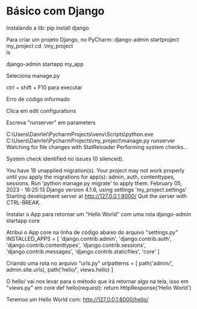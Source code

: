 <h1>Básico com Django</h1>
<p>Instalando a lib:
pip install django

Para criar um projeto Django, no PyCharm:
django-admin startproject my_project
cd .\my_project\
ls

django-admin startapp my_app

Seleciona manage.py

ctrl + shift + F10 para executar

Erro de código informado

Clica em edit configurations

Escreva "runserver" em parameters

C:\Users\Danrlei\PycharmProjects\venv\Scripts\python.exe C:\Users\Danrlei\PycharmProjects\my_project\manage.py runserver 
Watching for file changes with StatReloader
Performing system checks...

System check identified no issues (0 silenced).

You have 18 unapplied migration(s). Your project may not work properly until you apply the migrations for app(s): admin, auth, contenttypes, sessions.
Run 'python manage.py migrate' to apply them.
February 05, 2023 - 16:25:13
Django version 4.1.6, using settings 'my_project.settings'
Starting development server at http://127.0.0.1:8000/
Quit the server with CTRL-BREAK.

Instalar o App para retornar um "Hello World" com uma rota 
django-admin startapp core

Atribui o App core na linha de código abaixo do arquivo "settings.py"
INSTALLED_APPS = [
    'django.contrib.admin',
    'django.contrib.auth',
    'django.contrib.contenttypes',
    'django.contrib.sessions',
    'django.contrib.messages',
    'django.contrib.staticfiles',
    'core'
]

Criando uma rota no arquivo "urls.py"
urlpatterns = [
    path('admin/', admin.site.urls),
    path('hello/', views.hello)
]


O hello/ vai nos levar para o método que irá retornar algo na tela, isso em "views.py" em core
def hello(request):
    return HttpResponse('Hello World')

Teremos um Hello World com:
http://127.0.0.1:8000/hello/
